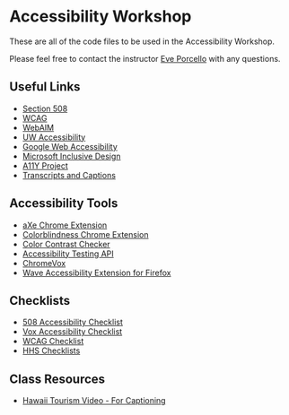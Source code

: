 Accessibility Workshop
=========

These are all of the code files to be used in the Accessibility Workshop.

Please feel free to contact the instructor [Eve Porcello](eve@moonhighway.com) with any questions.

## Useful Links

* [Section 508](http://www.section508.gov)
* [WCAG](https://www.w3.org/WAI/intro/wcag)
* [WebAIM](http://webaim.org/)
* [UW Accessibility](http://www.washington.edu/accessibility/web/)
* [Google Web Accessibility](https://developers.google.com/web/fundamentals/accessibility/)
* [Microsoft Inclusive Design](https://www.microsoft.com/en-us/design/inclusive)
* [A11Y Project](http://a11yproject.com/resources.html)
* [Transcripts and Captions](http://webaim.org/techniques/captions/)

## Accessibility Tools

* [aXe Chrome Extension](https://chrome.google.com/webstore/detail/axe/lhdoppojpmngadmnindnejefpokejbdd?hl=en-US )
* [Colorblindness Chrome Extension](https://chrome.google.com/webstore/detail/colorblinding/dgbgleaofjainknadoffbjkclicbbgaa?hl=en)
* [Color Contrast Checker](http://leaverou.github.io/contrast-ratio/)
* [Accessibility Testing API](https://tenon.io/)
* [ChromeVox](http://www.chromevox.com/)
* [Wave Accessibility Extension for Firefox](https://addons.mozilla.org/en-US/firefox/addon/wave-accessibility-tool/)

## Checklists

* [508 Accessibility Checklist](http://webaim.org/standards/508/508checklist.pdf)
* [Vox Accessibility Checklist](http://accessibility.voxmedia.com/)
* [WCAG Checklist](http://webaim.org/standards/wcag/checklist)
* [HHS Checklists](https://www.hhs.gov/web/section-508/making-files-accessible/checklist/)

## Class Resources

* [Hawaii Tourism Video - For Captioning](https://www.youtube.com/watch?v=-R-5vA_xEYQ)

